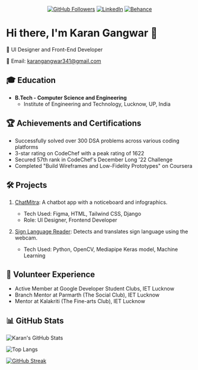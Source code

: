 
<p align="center">
 <a href="https://github.com/karangangwar341" ><img src="https://img.shields.io/github/followers/karangangwar341?style=social" alt="GitHub Followers"></a>
  <a href="https://www.linkedin.com/in/karan-gangwar-59aa8b225/"><img src="https://img.shields.io/badge/LinkedIn-karangangwar-blue" alt="LinkedIn"></a>
 <a href="https://www.behance.net/karangangwar"><img src="https://img.shields.io/badge/Behance-karangangwar-orange" alt="Behance"></a>
</p>

# Hi there, I'm Karan Gangwar 👋

🚀 UI Designer and Front-End Developer

📧 Email: karangangwar341@gmail.com

## 🎓 Education
- **B.Tech - Computer Science and Engineering**
  - Institute of Engineering and Technology, Lucknow, UP, India

## 🏆 Achievements and Certifications
- Successfully solved over 300 DSA problems across various coding platforms
- 3-star rating on CodeChef with a peak rating of 1622
- Secured 57th rank in CodeChef's December Long '22 Challenge
- Completed "Build Wireframes and Low-Fidelity Prototypes" on Coursera

## 🛠️ Projects


1. [ChatMitra](https://github.com/karangangwar341/Chatmitra): A chatbot app with a noticeboard and infographics.
   - Tech Used: Figma, HTML, Tailwind CSS, Django
   - Role: UI Designer, Frontend Developer

2. [Sign Language Reader](https://github.com/karangangwar341/LFR-Direction-calculator): Detects and translates sign language using the webcam.
   - Tech Used: Python, OpenCV, Mediapipe Keras model, Machine Learning

## 💼 Volunteer Experience
- Active Member at Google Developer Student Clubs, IET Lucknow
- Branch Mentor at Parmarth (The Social Club), IET Lucknow
- Mentor at Kalakriti (The Fine-arts Club), IET Lucknow

## 📊 GitHub Stats
![Karan's GitHub Stats](https://github-readme-stats.vercel.app/api?username=karangangwar341&show_icons=true&hide_border=true&count_private=true&hide=prs,issues&theme=dark)

![Top Langs](https://github-readme-stats.vercel.app/api/top-langs/?username=karangangwar341&layout=compact&hide_border=true&theme=dark)

<!-- Dynamic Elements (These won't be dynamic in the README but you can check them by clicking on the link) -->
[![GitHub Streak](https://github-readme-streak-stats.herokuapp.com/?user=karangangwar341&hide_border=true&theme=dark)](https://github.com/DenverCoder1/github-readme-streak-stats)

<!-- Add more dynamic elements as needed -->
